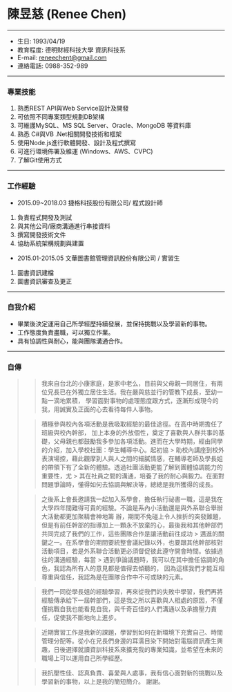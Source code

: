 # 陳昱慈 (Renee Chen)
* * *
+ 生日: 1993/04/19
+ 教育程度: 德明財經科技大學 資訊科技系
+ E-mail: reneechent@gmail.com
+ 連絡電話: 0988-352-989
* * *
### 專業技能
1. 熟悉REST API與Web Service設計及開發
2. 可依照不同專案類型規劃DB架構
3. 可維護MySQL、MS  SQL Server、Oracle、MongoDB 等資料庫
4. 熟悉 C#與VB .Net相關開發技術和框架
5. 使用Node.js進行軟體開發、設計及程式撰寫
6. 可進行環境佈署及維運 (Windows、AWS、CVPC)
7. 了解Git使用方式
* * *
### 工作經驗
+ 2015.09~2018.03 捷格科技股份有限公司/ 程式設計師
1. 負責程式開發及測試
2. 與其他公司/廠商溝通進行串接資料
3. 撰寫開發技術文件
4. 協助系統架構規劃與建置

+ 2015.01-2015.05 文華圖書館管理資訊股份有限公司 / 實習生
1. 圖書資訊建檔
2. 圖書資訊審查及更正
* * *
### 自我介紹
+ 畢業後決定運用自己所學經歷持續發展，並保持挑戰以及學習新的事物。
+ 工作態度負責盡職，可以獨立作業。
+ 具有協調性與耐心，能與團隊溝通合作。
* * *
### 自傳
> > 我來自台北的小康家庭，是家中老么，目前與父母親一同居住，有兩位兄長已在外獨立居住生活。我在嚴與慈並行的管教下成長，至幼一點一滴地累積，
> 學習面對事物的處理態度跟方式，逐漸形成現今的我，用誠實及正面的心去看待每件人事物。
>
> > 積極參與校內各項活動是我吸取經驗的最佳途徑。在高中時期擔任了班級與校內幹部，
> 加上本身的外放個性，奠定了喜歡與人群共事的基礎，父母親也都鼓勵我多參加各項活動。進而在大學時期，經由同學的介紹，加入學校社團：學生輔導中心。起初協 > 助校內講座到校外表演場控，藉此觀摩到人與人之間的細膩情感，在輔導老師及學長姐的帶領下有了全新的體驗。透過社團活動更能了解到團體協調能力的重要性，尤 > 其在社員之間的溝通，培養了我的耐心與毅力。在面對問題爭論時，懂得如何去協調與解決等，總總是我所獲得的成長。
>
> > 之後系上會長邀請我一起加入系學會，擔任執行祕書一職，這是我在大學四年間難得可貴的經驗。不論是系內小活動還是與外系聯合舉辦大活動都更加聚精會神地籌 
> 辦，期間不免碰上令人挫折的突發難題，但是有前任幹部的指導加上一顆永不放棄的心，最後我和其他幹部們共同完成了我們的工作，這些團隊合作是讓活動前往成功 > 邁進的關鍵之一。在系學會的期間要統整會議紀錄以外，也要跟其他幹部核對活動項目，若是外系聯合活動更必須督促彼此遵守開會時間。依據過往的溝通經驗，每當 > 遇到爭論議題時，我可以在其中擔任協調的角色，我認為所有人的意見都是值得去傾聽的，
> 因為這樣我們才能互相尊重與信任，我認為是在團隊合作中不可或缺的元素。
>
> > 我們一同從學長姐的經驗學習，再來從我們的失敗中學習，我們再將經驗傳承給下一屆幹部們，這是我之所以喜歡與人相處的原因，不僅僅挑戰自我也能看見自我，與千奇百怪的人們溝通以及承擔壓力責任，促使我不斷地向上進步。
> 
> > 近期實習工作是我新的課題，學習到如何在新環境下充實自己、時間管理分配等。從小在兄長們身邊的耳濡目染下開始對電腦資訊產生興趣，日後選擇就讀資訓科技系來擴充我的專業知識，並希望在未來的職場上可以運用自己所學經歷。
>
> > 我抗壓性佳、認真負責、喜愛與人處事，我有信心面對新的挑戰以及學習新的事物，以上是我的簡短簡介。
> 謝謝。

